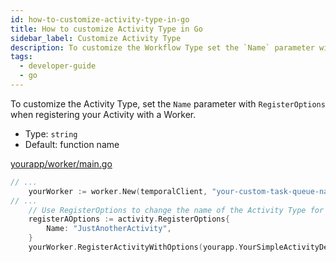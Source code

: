 ```yaml
---
id: how-to-customize-activity-type-in-go
title: How to customize Activity Type in Go
sidebar_label: Customize Activity Type
description: To customize the Workflow Type set the `Name` parameter with `RegisterOptions` when registering your Workflow with a Worker.
tags:
  - developer-guide
  - go
---
```


To customize the Activity Type, set the `Name` parameter with `RegisterOptions` when registering your Activity with a Worker.

- Type: `string`
- Default: function name

<!--SNIPSTART go-samples-yourapp-your-worker { "selectedLines": ["23","42-46"] } -->

[yourapp/worker/main.go](https://github.com/temporalio/samples-go/blob/yourapp/yourapp/worker/main.go)

```go
// ...
	yourWorker := worker.New(temporalClient, "your-custom-task-queue-name", worker.Options{})
// ...
	// Use RegisterOptions to change the name of the Activity Type for example.
	registerAOptions := activity.RegisterOptions{
		Name: "JustAnotherActivity",
	}
	yourWorker.RegisterActivityWithOptions(yourapp.YourSimpleActivityDefinition, registerAOptions)
```

<!--SNIPEND-->
